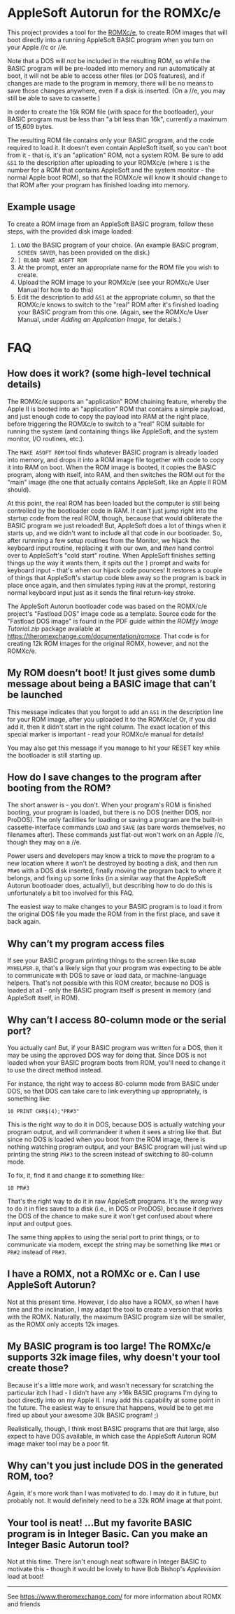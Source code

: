 # AppleSoft Autorun for the ROMXc/e

This project provides a tool for the
[ROMXc/e](https://www.theromexchange.com/), to create
ROM images that will boot directly into a running
AppleSoft BASIC program when you turn on your Apple //c
or //e.

Note that a DOS will *not* be included in the resulting ROM,
so while the BASIC program will be pre-loaded into memory and
run automatically at boot, it will not be able to access other
files (or DOS features), and if changes are made to the
program in memory, there will be no means to save those
changes anywhere, even if a disk is inserted. (On a //e, you
may still be able to save to cassette.)

In order to create the 16k ROM file (with space for the
bootloader), your BASIC program must be less than "a bit less
than 16k", currently a maximum of 15,609 bytes.

The resulting ROM file contains only your BASIC program, and
the code required to load it. It doesn't even contain
AppleSoft itself, so you can't boot from it - that is, it's
an "aplication" ROM, not a system ROM. Be sure to add
`&S1` to the description after uploading to your ROMXc/e
(where `1` is the number for a ROM that contains AppleSoft
and the system monitor - the normal Apple boot ROM),
so that the ROMXc/e will know it should change to that ROM
after your program has finished loading into memory.

## Example usage

To create a ROM image from an AppleSoft BASIC program, follow
these steps, with the provided disk image loaded:

1. `LOAD` the BASIC program of your choice. (An example BASIC
program, `SCREEN SAVER`, has been provided on the disk.)
2. `] BLOAD MAKE ASOFT ROM`
3. At the prompt, enter an appropriate name for the ROM file
you wish to create.
4. Upload the ROM image to your ROMXc/e (see your ROMXc/e
User Manual for how to do this)
5. Edit the description to add `&S1` at the appropriate column,
so that the ROMXc/e knows to switch to the "real" ROM after
it's finished loading your BASIC program from this one.
(Again, see the ROMXc/e User Manual, under *Adding an
Application Image*, for details.)

# FAQ

## How does it work? (some high-level technical details)

The ROMXc/e supports an "application" ROM chaining feature, whereby the Apple II is booted into an "application" ROM that contains a simple payload, and just enough code to copy the payload into RAM at the right place, before triggering the ROMXc/e to switch to a "real" ROM suitable for running the system (and containing things like AppleSoft, and the system monitor, I/O routines, etc.).

The `MAKE ASOFT ROM` tool finds whatever BASIC program is already loaded into memory, and drops it into a ROM image file together with code to copy it into RAM on boot. When the ROM image is booted, it copies the BASIC program, along with itself, into RAM, and then switches the ROM out for the "main" image (the one that actually contains AppleSoft, like an Apple II ROM should).

At this point, the real ROM has been loaded but the computer is still being controlled by the bootloader code in RAM. It can't just jump right into the startup code from the real ROM, though, because that would obliterate the BASIC program we just reloaded! But, AppleSoft does a lot of things when it starts up, and we didn't want to include all that code in our bootloader. So, after runnning a few setup routines from the Monitor, we hijack the keyboard input routine, replacing it with our own, and *then* hand control over to AppleSoft's "cold start" routine. When AppleSoft finishes setting things up the way it wants them, it spits out the `]` prompt and waits for keyboard input - that's when our hijack code pounces! It restores a couple of things that AppleSoft's startup code blew away so the program is back in place once again, and then simulates typing `RUN` at the prompt, restoring normal keyboard input just as it sends the final return-key stroke.

The AppleSoft Autorun bootloader code was based on the ROMX/c/e project's "Fastload DOS" image code as a template. Source code for the "Fastload DOS image" is found in the PDF guide within the *ROMify Image Tutorial.zip* package available at https://theromexchange.com/documentation/romxce. That code is for creating 12k ROM images for the original ROMX, however, and not the ROMXc/e.

## My ROM doesn’t boot! It just gives some dumb message about being a BASIC image that can’t be launched

This message indicates that you forgot to add an `&S1` in the description line for your ROM image, after you uploaded it to the ROMXc/e! Or, if you did add it, then it didn't start in the right column. The exact location of this special marker is important - read your ROMXc/e manual for details!

You may also get this message if you manage to hit your RESET key while the bootloader is still starting up.

## How do I save changes to the program after booting from the ROM?

The short answer is - you don't. When your program's ROM is finished booting, your program is loaded, but there is no DOS (neither DOS, nor ProDOS). The only facilities for loading or saving a program are the built-in cassette-interface commands `LOAD` and `SAVE` (as bare words themselves, no filenames after). These commands just flat-out won't work on an Apple //c, though they may on a //e.

Power users and developers may know a trick to move the program to a new location where it won't be destroyed by booting a disk, and then run `PR#6` with a DOS disk inserted, finally moving the program back to where it belongs, and fixing up some links (in a similar way that the AppleSoft Autorun bootloader does, actually!), but describing how to do do this is unfortunately a bit too involved for this FAQ.

The easiest way to make changes to your BASIC program is to load it from the original DOS file you made the ROM from in the first place, and save it back again.

## Why can’t my program access files

If see your BASIC program printing things to the screen like `BLOAD MYHELPER.B`, that's a likely sign that your program was expecting to be able to communicate with DOS to save or load data, or machine-language helpers. That's not possible with this ROM creator, because no DOS is loaded at all - only the BASIC program itself is present in memory (and AppleSoft itself, in ROM).

## Why can’t I access 80-column mode or the serial port?

You actually can! But, if your BASIC program was written for a DOS, then it may be using the approved DOS way for doing that. Since DOS is not loaded when your BASIC program boots from ROM, you'll need to change it to use the direct method instead.

For instance, the right way to access 80-column mode from BASIC under DOS, so that DOS can take care to link everything up appropriately, is something like:

```
10 PRINT CHR$(4);"PR#3"
```

This is the right way to do it in DOS, because DOS is actually watching your program output, and will commandeer it when it sees a string like that. But since no DOS is loaded when you boot from the ROM image, there is nothing watching program output, and your BASIC program will just wind up printing the string `PR#3` to the screen instead of switching to 80-column mode.

To fix, it, find it and change it to something like:

```
10 PR#3
```

That's the right way to do it in raw AppleSoft programs. It's the *wrong* way to do it in files saved to a disk (i.e., in DOS or ProDOS), because it deprives the DOS of the chance to make sure it won't get confused about where input and output goes.

The same thing applies to using the serial port to print things, or to communicate via modem, except the string may be something like `PR#1` or `PR#2` instead of `PR#3`.

## I have a ROMX, not a ROMXc or e. Can I use AppleSoft Autorun?

Not at this present time. However, I do also have a ROMX, so when I have time and the inclination, I may adapt the tool to create a version that works with the ROMX. Naturally, the maximum BASIC program size will be smaller, as the ROMX only accepts 12k images.

## My BASIC program is too large! The ROMXc/e supports 32k image files, why doesn't your tool create those?

Because it's a little more work, and wasn't necessary for scratching the particular itch I had - I didn't have any >16k BASIC programs I'm dying to boot directly into on my Apple II. I may add this capability at some point in the future. The easiest way to ensure that happens, would be to get me fired up about your awesome 30k BASIC program! ;)

Realistically, though, I think most BASIC programs that are that large, also expect to have DOS available, in which case the AppleSoft Autorun ROM image maker tool may be a poor fit.

## Why can't you just include DOS in the generated ROM, too?

Again, it's more work than I was motivated to do. I may do it in future, but probably not. It would definitely need to be a 32k ROM image at that point.

## Your tool is neat! ...But my favorite BASIC program is in Integer Basic. Can you make an Integer Basic Autorun tool?

Not at this time. There isn't enough neat software in Integer BASIC to motivate this - though it would be lovely to have Bob Bishop's *Applevision* load at boot!

---

See https://www.theromexchange.com/ for more information about
ROMX and friends
